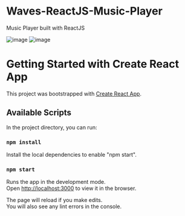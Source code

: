 # Waves-ReactJS-Music-Player

Music Player built with ReactJS

![image](https://user-images.githubusercontent.com/80433203/142877599-75f81414-291a-4b8b-8bf2-4c7dec3be247.png)
![image](https://user-images.githubusercontent.com/80433203/142877915-9932c14e-c288-4927-a141-5af7cb6f8b49.png)

# Getting Started with Create React App

This project was bootstrapped with [Create React App](https://github.com/facebook/create-react-app).

## Available Scripts

In the project directory, you can run:

### `npm install`

Install the local dependencies to enable "npm start".

### `npm start`

Runs the app in the development mode.\
Open [http://localhost:3000](http://localhost:3000) to view it in the browser.

The page will reload if you make edits.\
You will also see any lint errors in the console.

